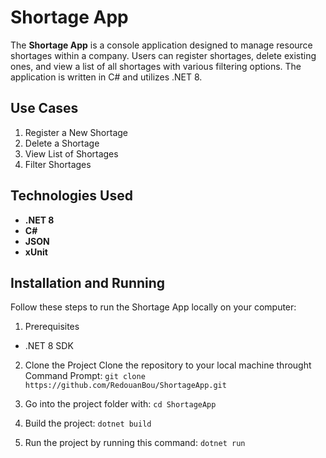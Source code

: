 # Shortage App

The **Shortage App** is a console application designed to manage resource shortages within a company. Users can register shortages, delete existing ones, and view a list of all shortages with various filtering options. The application is written in C# and utilizes .NET 8.

## Use Cases

1. Register a New Shortage
2. Delete a Shortage
3. View List of Shortages
4. Filter Shortages

## Technologies Used

- **.NET 8**
- **C#**
- **JSON**
- **xUnit**

## Installation and Running

Follow these steps to run the Shortage App locally on your computer:

1. Prerequisites
- .NET 8 SDK

2. Clone the Project
Clone the repository to your local machine throught Command Prompt:
```git clone https://github.com/RedouanBou/ShortageApp.git```

3. Go into the project folder with:
```cd ShortageApp```

4. Build the project:
``` dotnet build ```

5. Run the project by running this command:
``` dotnet run ```
